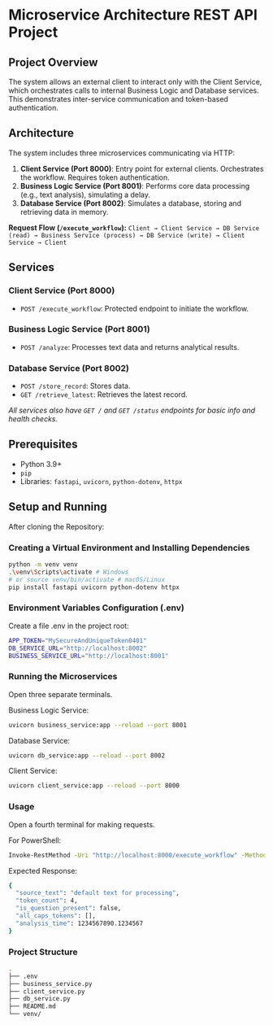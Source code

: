 # Microservice Architecture REST API Project


## Project Overview

The system allows an external client to interact only with the Client Service, which orchestrates calls to internal Business Logic and Database services. This demonstrates inter-service communication and token-based authentication.

## Architecture

The system includes three microservices communicating via HTTP:

1.  **Client Service (Port 8000)**: Entry point for external clients. Orchestrates the workflow. Requires token authentication.
2.  **Business Logic Service (Port 8001)**: Performs core data processing (e.g., text analysis), simulating a delay.
3.  **Database Service (Port 8002)**: Simulates a database, storing and retrieving data in memory.

**Request Flow (`/execute_workflow`):**
`Client → Client Service → DB Service (read) → Business Service (process) → DB Service (write) → Client Service → Client`

## Services

### Client Service (Port 8000)

* `POST /execute_workflow`: Protected endpoint to initiate the workflow.

### Business Logic Service (Port 8001)

* `POST /analyze`: Processes text data and returns analytical results.

### Database Service (Port 8002)

* `POST /store_record`: Stores data.
* `GET /retrieve_latest`: Retrieves the latest record.

*All services also have `GET /` and `GET /status` endpoints for basic info and health checks.*

## Prerequisites

* Python 3.9+
* `pip`
* Libraries: `fastapi`, `uvicorn`, `python-dotenv`, `httpx`

## Setup and Running

After cloning the Repository:
### Creating a Virtual Environment and Installing Dependencies

```bash
python -m venv venv
.\venv\Scripts\activate # Windows
# or source venv/bin/activate # macOS/Linux
pip install fastapi uvicorn python-dotenv httpx
```
### Environment Variables Configuration (.env)
Create a file .env in the project root:
```bash
APP_TOKEN="MySecureAndUniqueToken0401"
DB_SERVICE_URL="http://localhost:8002"
BUSINESS_SERVICE_URL="http://localhost:8001"
```
### Running the Microservices
Open three separate terminals.

Business Logic Service:
```bash
uvicorn business_service:app --reload --port 8001
```

Database Service:
```bash
uvicorn db_service:app --reload --port 8002
```

Client Service:
```bash
uvicorn client_service:app --reload --port 8000
```
### Usage
Open a fourth terminal for making requests.

For PowerShell:
```bash
Invoke-RestMethod -Uri "http://localhost:8000/execute_workflow" -Method Post -Headers @{"Authorization"="Bearer MySecureAndUniqueToken0401"; "Content-Type"="application/json"} -Body "{}"
```

Expected Response:
```bash
{
  "source_text": "default text for processing",
  "token_count": 4,
  "is_question_present": false,
  "all_caps_tokens": [],
  "analysis_time": 1234567890.1234567
}
```
### Project Structure
```bash
.
├── .env
├── business_service.py
├── client_service.py
├── db_service.py
├── README.md
└── venv/
```

